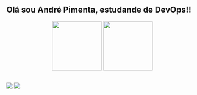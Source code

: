 ## Olá sou André Pimenta, estudande de DevOps!!
<div align="center" dir="auto">
<a href="https://github.com/AndrePmenta">
<img height="130" src="https://github-readme-stats.vercel.app/api?username=AndrePmenta&show_icons=true&theme=dark&include_all_commits=true&count_private=true"/>
<img height="130" src="https://github-readme-stats.vercel.app/api/top-langs/?username=AndrePmenta&layout=compact&langs_count=7&theme=dark"/>
</div>

##
 
<div> 
<a href = "mailto:andrepimentagomes@gmail.com"><img src="https://img.shields.io/badge/-Gmail-%23333?style=for-the-badge&logo=gmail&logoColor=white" target="_blank"></a>
<a href="https://www.linkedin.com/in/andré-pimenta-gomes-07064b241/" target="_blank"><img src="https://img.shields.io/badge/-LinkedIn-%230077B5?style=for-the-badge&logo=linkedin&logoColor=white" target="_blank"></a> 
</div>
